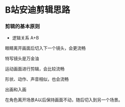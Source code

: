 # B站安迪剪辑思路


### 剪辑的基本原则

- 逻辑关系
A+B

眼睛离开画面后切入下一个镜头，会更流畅

特写镜头是万金油

运动画面进行剪辑，会比较流畅

形状、动作、声音相似，也会流畅


出画和入画

在角色离开场景A以后保持画面不动，随后切入到另一个场景。
